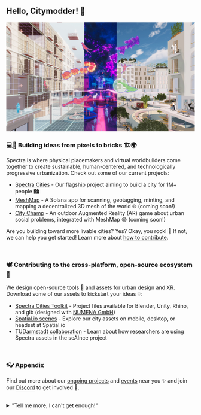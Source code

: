## Hello, Citymodder!  👋

![A digital rendering showing a city street through three lens of physical reality, AR, and VR.](https://github.com/SpectraStudios/.github/blob/main/spectra_3views.webp)

### 💻👾 Building ideas from pixels to bricks 🏗️🌍

Spectra is where physical placemakers and virtual worldbuilders come together to create sustainable, human-centered, and technologically progressive urbanization. Check out some of our current projects:

- [Spectra Cities](https://www.spectracities.com/) - Our flagship project aiming to build a city for 1M+ people 🏙️
- [MeshMap](https://meshmap.com/upload) - A Solana app for scanning, geotagging, minting, and mapping a decentralized 3D mesh of the world 🌐 (coming soon!)
- [City Champ](https://github.com/SpectraStudios/CityChamp) - An outdoor Augmented Reality (AR) game about urban social problems, integrated with MeshMap 😎 (coming soon!)

Are you building toward more livable cities? Yes? Okay, you rock! 🎸 If not, we can help you get started! Learn more about [how to contribute](https://www.spectracities.com/).

</br>

### 🕊️ Contributing to the cross-platform, open-source ecosystem 🚀

We design open-source tools 🔧 and assets for urban design and XR. Download some of our assets to kickstart your ideas 💡:

- [Spectra Cities Toolkit](https://github.com/SpectraCities) - Project files available for Blender, Unity, Rhino, and glb (designed with [NUMENA GmbH](https://www.numena.de/))
- [Spatial.io scenes](https://www.spatial.io/@spectracities) - Explore our city assets on mobile, desktop, or headset at Spatial.io
- [TUDarmstadt collaboration](https://www.verkehr.tu-darmstadt.de/vv/forschung_ivv/projekte_ivv/aktuelle_projekte_2/scaince/luftreinhaltungoffenbach_1.en.jsp) - Learn about how researchers are using Spectra assets in the scAInce project

</br>

### 👓 Appendix

Find out more about our [ongoing projects](https://www.spectracities.com/projects/) and [events](https://www.spectracities.com/events/) near you ✨ and join our [Discord](https://discord.gg/aTSRjCaWvn) to get involved 🤝.

</br>

<details> 
	<summary>"Tell me more, I can't get enough!"</summary>
	<br>
	Our Spectra Cities project entry with NUMENA was selected as a <a href="https://vrawards.aixr.org/finalists-2023/">2023 VR Awards Finalist</a> for the AIXR Social Impact Award! 🌟
</details>
